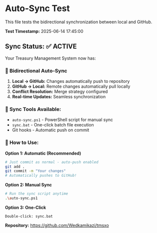 # Auto-Sync Test

This file tests the bidirectional synchronization between local and GitHub.

**Test Timestamp:** 2025-06-14 17:45:00

## Sync Status: ✅ ACTIVE

Your Treasury Management System now has:

### 🔄 **Bidirectional Auto-Sync**

1. **Local → GitHub:** Changes automatically push to repository
2. **GitHub → Local:** Remote changes automatically pull locally  
3. **Conflict Resolution:** Merge strategy configured
4. **Real-time Updates:** Seamless synchronization

### 📁 **Sync Tools Available:**

- `auto-sync.ps1` - PowerShell script for manual sync
- `sync.bat` - One-click batch file execution
- Git hooks - Automatic push on commit

### 🚀 **How to Use:**

**Option 1: Automatic (Recommended)**

```bash
# Just commit as normal - auto-push enabled
git add .
git commit -m "Your changes"
# Automatically pushes to GitHub!
```

**Option 2: Manual Sync**

```bash
# Run the sync script anytime
.\auto-sync.ps1
```

**Option 3: One-Click**

```
Double-click: sync.bat
```

**Repository:** <https://github.com/Wedkamikazi/tmsxo>
